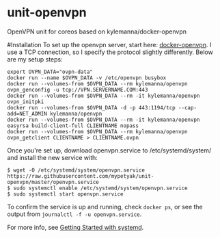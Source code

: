 # unit-openvpn
OpenVPN unit for coreos based on kylemanna/docker-openvpn

#Installation
To set up the openvpn server, start here:
[docker-openvpn](https://github.com/kylemanna/docker-openvpn). I use a TCP
connection, so I specify the protocol slightly differently. Below are my setup
steps:

    export OVPN_DATA="ovpn-data"
    docker run --name $OVPN_DATA -v /etc/openvpn busybox
    docker run --volumes-from $OVPN_DATA --rm kylemanna/openvpn ovpn_genconfig -u tcp://VPN.SERVERNAME.COM:443
    docker run --volumes-from $OVPN_DATA --rm -it kylemanna/openvpn ovpn_initpki
    docker run --volumes-from $OVPN_DATA -d -p 443:1194/tcp --cap-add=NET_ADMIN kylemanna/openvpn
    docker run --volumes-from $OVPN_DATA --rm -it kylemanna/openvpn easyrsa build-client-full CLIENTNAME nopass
    docker run --volumes-from $OVPN_DATA --rm kylemanna/openvpn ovpn_getclient CLIENTNAME > CLIENTNAME.ovpn

Once you're set up, download openvpn.service to /etc/systemd/system/ and install the new service with:

    $ wget -O /etc/systemd/system/openvpn.service https://raw.githubusercontent.com/mypetyak/unit-openvpn/master/openvpn.service
    $ sudo systemctl enable /etc/systemd/system/openvpn.service
    $ sudo systemctl start openvpn.service

To confirm the service is up and running, check `docker ps`, or see the output
from `journalctl -f -u openvpn.service`.

For more info, see [Getting Started with systemd](https://coreos.com/docs/launching-containers/launching/getting-started-with-systemd/).
